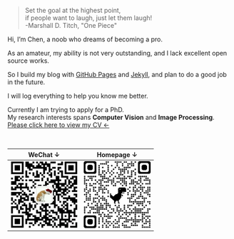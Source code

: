 <blockquote><p> Set the goal at the highest point,<br>
                if people want to laugh, just let them laugh! <br>
                -Marshall D. Titch, "One Piece"  </p></blockquote>

<p> Hi, I’m Chen, a noob who dreams of becoming a pro. </p>
<p>As an amateur, my ability is not very outstanding, and I lack excellent open source works. </p>
<p>So I build my blog with <a target="_blank" href="https://pages.github.com/">GitHub Pages</a> and <a target="_blank" href="http://jekyll.com.cn/">Jekyll</a>, and plan to do a good job in the future.</p>
<p>I will log everything to help you know me better.</p>
<p>Currently I am trying to apply for a PhD. <br>
    My research interests spans <b>Computer Vision</b> and <b>Image Processing</b>. <br>
    <a href="files/CV.pdf">Please click here to view  my CV ←</a></p>
<br>

|        WeChat ↓        |       Homepage ↓       |
| :--------------------------: | :------------------------: |
| <img src="/img/QRwechat.jpg" width = "150"> | <img width = "150" src="/img/QRblog.png"> |

<br><br>